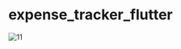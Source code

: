 # expense_tracker_flutter

![11](https://github.com/marufahmedofficial/Expense_Tracker_Flutter/assets/79131390/889f8cc7-83d4-4a6e-9f28-739779babfc7)
